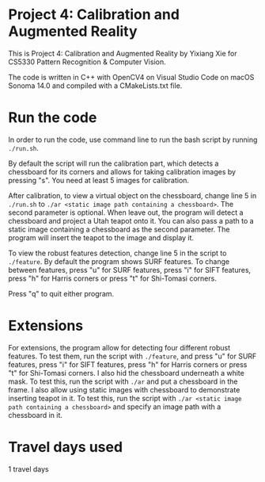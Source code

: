 # Project 4: Calibration and Augmented Reality
This is Project 4: Calibration and Augmented Reality by Yixiang Xie for CS5330 Pattern Recognition & Computer Vision.

The code is written in C++ with OpenCV4 on Visual Studio Code on macOS Sonoma 14.0 and compiled with a CMakeLists.txt file.

# Run the code
In order to run the code, use command line to run the bash script by running ```./run.sh```.

By default the script will run the calibration part, which detects a chessboard for its corners and allows for taking calibration images by pressing "s". You need at least 5 images for calibration.

After calibration, to view a virtual object on the chessboard, change line 5 in ```./run.sh``` to ```./ar <static image path containing a chessboard>```. The second parameter is optional. When leave out, the program will detect a chessboard and project a Utah teapot onto it. You can also pass a path to a static image containing a chessboard as the second parameter. The program will insert the teapot to the image and display it.

To view the robust features detection, change line 5 in the script to ```./feature```. By default the program shows SURF features. To change between features, press "u" for SURF features, press "i" for SIFT features, press "h" for Harris corners or press "t" for Shi-Tomasi corners.

Press "q" to quit either program.

# Extensions
For extensions, the program allow for detecting four different robust features. To test them, run the script with ```./feature```, and press "u" for SURF features, press "i" for SIFT features, press "h" for Harris corners or press "t" for Shi-Tomasi corners. I also hid the chessboard underneath a white mask. To test this, run the script with ```./ar``` and put a chessboard in the frame. I also allow using static images with chessboard to demonstrate inserting teapot in it. To test this, run the script with ```./ar <static image path containing a chessboard>``` and specify an image path with a chessboard in it.

# Travel days used
1 travel days